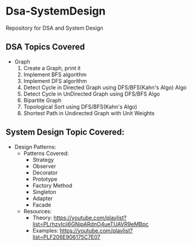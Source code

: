 # Dsa-SystemDesign
Repository for DSA and System Design

## DSA Topics Covered
- Graph
  1. Create a Graph, print it
  2. Implement BFS algorithm
  3. Implement DFS algorithm
  4. Detect Cycle in Directed Graph using DFS/BFS(Kahn's Algo) Algo
  5. Detect Cycle in UnDirected Graph using DFS/BFS Algo
  6. Bipartite Graph
  7. Topological Sort using DFS/BFS(Kahn's Algo)
  8. Shortest Path in Undirected Graph with Unit Weights

## System Design Topic Covered:
- Design Patterns: 
  - Patterns Covered:
    - Strategy
    - Observer
    - Decorator
    - Prototype
    - Factory Method
    - Singleton
    - Adapter
    - Facade
  - Resources:<br/>
    - Theory: https://youtube.com/playlist?list=PLrhzvIcii6GNjpARdnO4ueTUAVR9eMBpc<br/>
    - Examples: https://youtube.com/playlist?list=PLF206E906175C7E07<br/>
  
  

